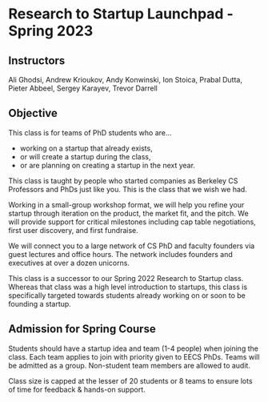 # Research to Startup Launchpad - Spring 2023

## Instructors

Ali Ghodsi, Andrew Krioukov, Andy Konwinski, Ion Stoica, Prabal Dutta, Pieter Abbeel, Sergey Karayev, Trevor Darrell

## Objective

This class is for teams of PhD students who are…
* working on a startup that already exists,
* or will create a startup during the class,
* or are planning on creating a startup in the next year.

This class is taught by people who started companies as Berkeley CS Professors and PhDs just like you. This is the class that we wish we had.

Working in a small-group workshop format, we will help you refine your startup through iteration on the product, the market fit, and the pitch. We will provide support for critical milestones including cap table negotiations, first user discovery, and first fundraise.

We will connect you to a large network of CS PhD and faculty founders via guest lectures and office hours. The network includes founders and executives at over a dozen unicorns.

This class is a successor to our Spring 2022 Research to Startup class. Whereas that class was a high level introduction to startups, this class is specifically targeted towards students already working on or soon to be founding a startup.

## Admission for Spring Course

Students should have a startup idea and team (1-4 people) when joining the class. Each team applies to join with priority given to EECS PhDs. Teams will be admitted as a group. Non-student team members are allowed to audit.

Class size is capped at the lesser of 20 students or 8 teams to ensure lots of time for feedback & hands-on support.

